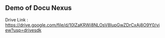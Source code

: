 ## Demo of Docu Nexus

Drive Link : https://drive.google.com/file/d/10lZaKRWi8NLOsV8IupGwZDrCxAj8O9Y0/view?usp=drivesdk

